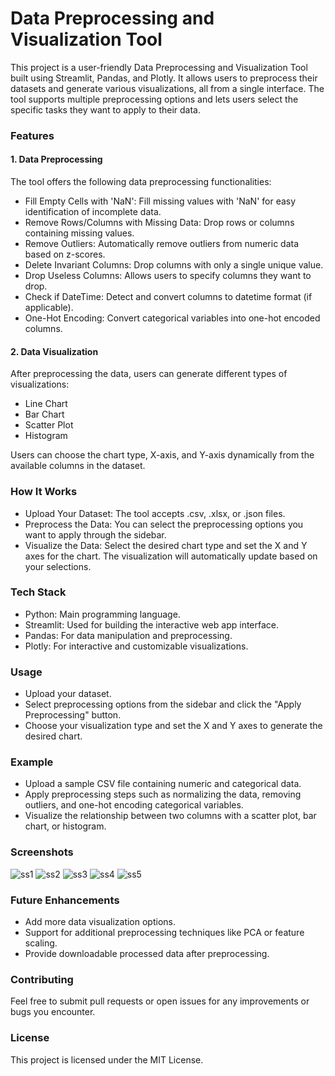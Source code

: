 # Data Preprocessing and Visualization Tool
This project is a user-friendly Data Preprocessing and Visualization Tool built using Streamlit, Pandas, and Plotly. It allows users to preprocess their datasets and generate various visualizations, all from a single interface. The tool supports multiple preprocessing options and lets users select the specific tasks they want to apply to their data.

### Features
#### 1. Data Preprocessing
The tool offers the following data preprocessing functionalities:

- Fill Empty Cells with 'NaN': Fill missing values with 'NaN' for easy identification of incomplete data.
- Remove Rows/Columns with Missing Data: Drop rows or columns containing missing values.
- Remove Outliers: Automatically remove outliers from numeric data based on z-scores.
- Delete Invariant Columns: Drop columns with only a single unique value.
- Drop Useless Columns: Allows users to specify columns they want to drop.
- Check if DateTime: Detect and convert columns to datetime format (if applicable).
- One-Hot Encoding: Convert categorical variables into one-hot encoded columns.

#### 2. Data Visualization
After preprocessing the data, users can generate different types of visualizations:

- Line Chart
- Bar Chart
- Scatter Plot
- Histogram

Users can choose the chart type, X-axis, and Y-axis dynamically from the available columns in the dataset.

### How It Works
- Upload Your Dataset: The tool accepts .csv, .xlsx, or .json files.
- Preprocess the Data: You can select the preprocessing options you want to apply through the sidebar.
- Visualize the Data: Select the desired chart type and set the X and Y axes for the chart. The visualization will automatically update based on your selections.

### Tech Stack
- Python: Main programming language.
- Streamlit: Used for building the interactive web app interface.
- Pandas: For data manipulation and preprocessing.
- Plotly: For interactive and customizable visualizations.

### Usage
- Upload your dataset.
- Select preprocessing options from the sidebar and click the "Apply Preprocessing" button.
- Choose your visualization type and set the X and Y axes to generate the desired chart.

### Example
- Upload a sample CSV file containing numeric and categorical data.
- Apply preprocessing steps such as normalizing the data, removing outliers, and one-hot encoding categorical variables.
- Visualize the relationship between two columns with a scatter plot, bar chart, or histogram.

### Screenshots
![ss1](https://github.com/user-attachments/assets/47ded7bc-5aec-4d4e-b0c6-50da38a30a89)
![ss2](https://github.com/user-attachments/assets/975c2eb7-8dfb-4b3d-8011-a399b17cb15e)
![ss3](https://github.com/user-attachments/assets/a7849a95-c9a1-4539-94a5-f15fa526aac4)
![ss4](https://github.com/user-attachments/assets/5cfd2797-a499-44a6-99b4-597ae50c3017)
![ss5](https://github.com/user-attachments/assets/b62e081a-3c2b-4570-9a54-89a784137aba)


### Future Enhancements
- Add more data visualization options.
- Support for additional preprocessing techniques like PCA or feature scaling.
- Provide downloadable processed data after preprocessing.

### Contributing
Feel free to submit pull requests or open issues for any improvements or bugs you encounter.

### License
This project is licensed under the MIT License.
